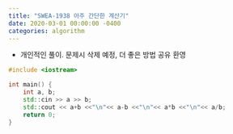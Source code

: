```yaml
---
title: "SWEA-1938 아주 간단한 계산기"
date: 2020-03-01 00:00:00 -0400
categories: algorithm
---
```


* 개인적인 풀이. 문제시 삭제 예정, 더 좋은 방법 공유 환영

```cpp
#include <iostream>

int main() {
    int a, b;
    std::cin >> a >> b;
    std::cout << a+b <<"\n"<< a-b <<"\n"<< a*b <<"\n"<< a/b;
	return 0;
}
```